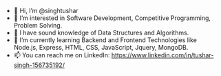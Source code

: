 - 👋 Hi, I’m @singhtushar
- 👀 I’m interested in Software Development, Competitive Programming, Problem Solving.
- 📒 I have sound knowledge of Data Structures and Algorithms.
- 🌱 I’m currently learning Backend and Frontend Technologies like Node.js, Express, HTML, CSS, JavaScript, Jquery, MongoDB.
- 📫 You can reach me on LinkedIn: https://www.linkedin.com/in/tushar-singh-156735192/
